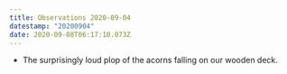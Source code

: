 ```yaml
---
title: Observations 2020-09-04
datestamp: "20200904"
date: 2020-09-08T06:17:10.073Z
---
```

- The surprisingly loud plop of the acorns falling on our wooden deck.